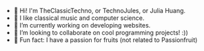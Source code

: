 - 👋 Hi! I'm TheClassicTechno, or TechnoJules, or Julia Huang.
- 👀 I like classical music and computer science.
- 🌱 I’m currently working on developing websites.
- 💞️ I’m looking to collaborate on cool programming projects! :))
- 🌟 Fun fact: I have a passion for fruits (not related to Passionfruit)
<!---
TheClassicTechno/TheClassicTechno is a ✨ special ✨ repository because its `README.md` (this file) appears on your GitHub profile.
You can click the Preview link to take a look at your changes.
--->
